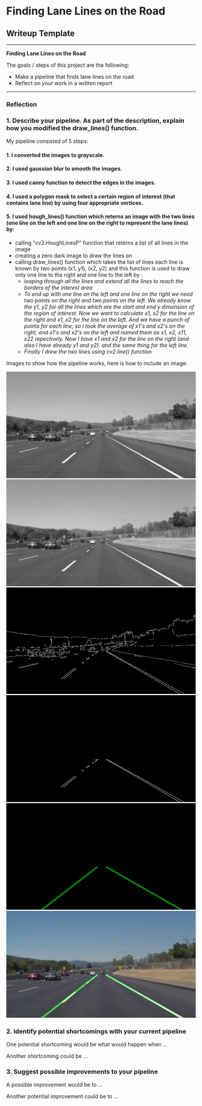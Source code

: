 # **Finding Lane Lines on the Road** 

## Writeup Template

---

**Finding Lane Lines on the Road**

The goals / steps of this project are the following:
* Make a pipeline that finds lane lines on the road
* Reflect on your work in a written report


[//]: # (Image References)

[image1]: ./test_images_output/solidWhiteCurve.jpg_gray.jpg "Grayscale"
[image2]: ./test_images_output/solidWhiteCurve.jpg_gaussian.jpg "Grayscale"
[image3]: ./test_images_output/solidWhiteCurve.jpg_canny.jpg "Grayscale"
[image4]: ./test_images_output/solidWhiteCurve.jpg_masked.jpg "Grayscale"
[image5]: ./test_images_output/solidWhiteCurve.jpg_hough.jpg "Grayscale"
[image6]: ./test_images_output/solidWhiteCurve.jpg_output.jpg "Grayscale"

---

### Reflection

### 1. Describe your pipeline. As part of the description, explain how you modified the draw_lines() function.

My pipeline consisted of 5 steps:
#### 1. I converted the images to grayscale.
#### 2. I used gaussian blur to smooth the images.
#### 3. I used canny function to detect the edges in the images.
#### 4. I used a polygon mask to select a certain region of interest (that contains lane line) by using four appropriate vertices.
#### 5. I used hough_lines() function which reterns an image with the two lines (one line on the left and one line on the right to represent the lane lines) by:
  - calling "cv2.HoughLinesP" function that reterns a list of all lines in the image
  - creating a zero dark image to draw the lines on
  - calling draw_lines() function which takes the list of lines each line is known by two points (x1, y1), (x2, y2) and this function is used to draw only one line to the right and one line to the left by :
     - _looping through all the lines and extend all the lines to reach the borders of the interest area_
     - _To end up with one line on the left and one line on the right we need two points on the right and two points on the left. We already know the y1, y2 for all the lines which are the start and end y dimension of the region of interest. Now we want to calculate x1, x2 for the line on the right and x1, x2 for the line on the left. And we have a punch of points for each line; so I took the average of x1's and x2's on the right, and x1's and x2's on the left and named them as x1, x2, x11, x22 repectively. Now I have x1 and x2 for the line on the right (and also I have already y1 and y2). and the same thing for the left line._
      - _Finally I drew the two lines using cv2.line() function_





Images to show how the pipeline works, here is how to include an image: 

![alt text][image1]
![alt text][image2]
![alt text][image3]
![alt text][image4]
![alt text][image5]
![alt text][image6]


### 2. Identify potential shortcomings with your current pipeline


One potential shortcoming would be what would happen when ... 

Another shortcoming could be ...


### 3. Suggest possible improvements to your pipeline

A possible improvement would be to ...

Another potential improvement could be to ...
